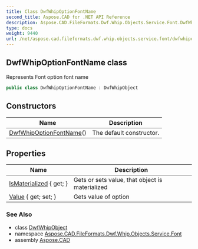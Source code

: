 ```yaml
---
title: Class DwfWhipOptionFontName
second_title: Aspose.CAD for .NET API Reference
description: Aspose.CAD.FileFormats.Dwf.Whip.Objects.Service.Font.DwfWhipOptionFontName class. Represents Font option font name
type: docs
weight: 9440
url: /net/aspose.cad.fileformats.dwf.whip.objects.service.font/dwfwhipoptionfontname/
---
```

## DwfWhipOptionFontName class

Represents Font option font name

```csharp
public class DwfWhipOptionFontName : DwfWhipObject
```

## Constructors

| Name | Description |
| --- | --- |
| [DwfWhipOptionFontName](dwfwhipoptionfontname/)() | The default constructor. |

## Properties

| Name | Description |
| --- | --- |
| [IsMaterialized](../../aspose.cad.fileformats.dwf.whip.objects/dwfwhipobject/ismaterialized/) { get; } | Gets or sets value, that object is materialized |
| [Value](../../aspose.cad.fileformats.dwf.whip.objects.service.font/dwfwhipoptionfontname/value/) { get; set; } | Gets value of option |

### See Also

* class [DwfWhipObject](../../aspose.cad.fileformats.dwf.whip.objects/dwfwhipobject/)
* namespace [Aspose.CAD.FileFormats.Dwf.Whip.Objects.Service.Font](../../aspose.cad.fileformats.dwf.whip.objects.service.font/)
* assembly [Aspose.CAD](../../)


